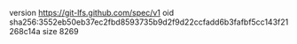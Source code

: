 version https://git-lfs.github.com/spec/v1
oid sha256:3552eb50eb37ec2fbd8593735b9d2f9d22ccfadd6b3fafbf5cc143f21268c14a
size 8269
